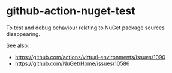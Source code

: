 # github-action-nuget-test

To test and debug behaviour relating to NuGet package sources disappearing.

See also:
- https://github.com/actions/virtual-environments/issues/1090
- https://github.com/NuGet/Home/issues/10586

